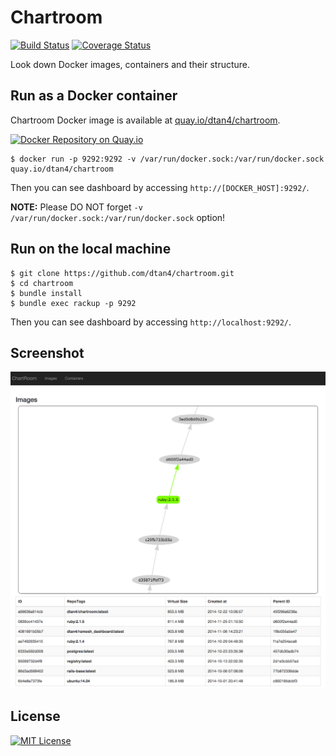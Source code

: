 # Chartroom

[![Build Status](https://travis-ci.org/dtan4/chartroom.svg?branch=master)](https://travis-ci.org/dtan4/chartroom)
[![Coverage Status](https://img.shields.io/coveralls/dtan4/chartroom.svg)](https://coveralls.io/r/dtan4/chartroom?branch=add-tests)

Look down Docker images, containers and their structure.

## Run as a Docker container

Chartroom Docker image is available at [quay.io/dtan4/chartroom](https://quay.io/repository/dtan4/chartroom).

[![Docker Repository on Quay.io](https://quay.io/repository/dtan4/chartroom/status "Docker Repository on Quay.io")](https://quay.io/repository/dtan4/chartroom)

```shell
$ docker run -p 9292:9292 -v /var/run/docker.sock:/var/run/docker.sock quay.io/dtan4/chartroom
```

Then you can see dashboard by accessing `http://[DOCKER_HOST]:9292/`.

__NOTE:__ Please DO NOT forget `-v /var/run/docker.sock:/var/run/docker.sock` option!

## Run on the local machine

```shell
$ git clone https://github.com/dtan4/chartroom.git
$ cd chartroom
$ bundle install
$ bundle exec rackup -p 9292
```

Then you can see dashboard by accessing `http://localhost:9292/`.

## Screenshot

![screenshot](docs/images/screenshot.png)

## License

[![MIT License](http://img.shields.io/badge/license-MIT-blue.svg?style=flat)](LICENSE)
